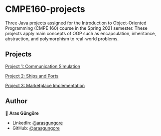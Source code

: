 # CMPE160-projects

Three Java projects assigned for the Introduction to Object-Oriented Programming (CMPE 160) course in the Spring 2021 semester. These projects apply main concepts of OOP such as encapsulation, inheritance, abstraction, and polymorphism to real-world problems.



## Projects

[Project 1: Communication Simulation](CommunicationSimulation)

[Project 2: Ships and Ports](ShipsAndPorts)

[Project 3: Marketplace Implementation](MarketplaceImplementation)



## Author

👤 **Aras Güngöre**

* LinkedIn: [@arasgungore](https://www.linkedin.com/in/arasgungore)
* GitHub: [@arasgungore](https://github.com/arasgungore)
